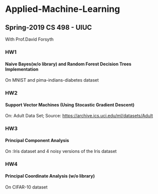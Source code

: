 # Applied-Machine-Learning
## Spring-2019 CS 498 - UIUC
With Prof.David Forsyth

### HW1
#### Naive Bayes(w/o library) and Random Forest Decision Trees Implementation 
On MNIST and pima-indians-diabetes dataset

### HW2
#### Support Vector Machines (Using Stocastic Gradient Descent)
On: Adult Data Set; Source: https://archive.ics.uci.edu/ml/datasets/Adult

### HW3
#### Principal Component Analysis
On :Iris dataset and 4 noisy versions of the Iris dataset

### HW4
#### Principal Coordinate Analysis (w/o library)
On CIFAR-10 dataset
